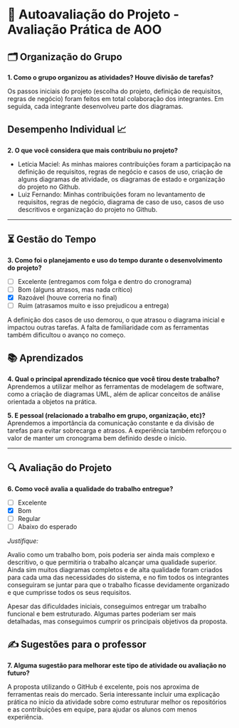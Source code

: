 # 🧠 Autoavaliação do Projeto - Avaliação Prática de AOO

## 🗂️ Organização do Grupo
**1. Como o grupo organizou as atividades? Houve divisão de tarefas?**

Os passos iniciais do projeto (escolha do projeto, definição de requisitos, regras de negócio) foram feitos em total colaboração dos integrantes. Em seguida, cada integrante desenvolveu parte dos diagramas.

## Desempenho Individual 📈
**2. O que você considera que mais contribuiu no projeto?**

- Letícia Maciel: As minhas maiores contribuições foram a participação na definição de requisitos, regras de negócio e casos de uso, criação de alguns diagramas de atividade, os diagramas de estado e organização do projeto no Github.
- Luiz Fernando: Minhas contribuições foram no levantamento de requisitos, regras de negócio, diagrama de caso de uso, casos de uso descritivos e organização do projeto no Github.



---

## ⏳ Gestão do Tempo
**3. Como foi o planejamento e uso do tempo durante o desenvolvimento do projeto?**

- [ ] Excelente (entregamos com folga e dentro do cronograma)
- [ ] Bom (alguns atrasos, mas nada crítico)
- [x] Razoável (houve correria no final)
- [ ] Ruim (atrasamos muito e isso prejudicou a entrega)

A definição dos casos de uso demorou, o que atrasou o diagrama inicial e impactou outras tarefas. A falta de familiaridade com as ferramentas também dificultou o avanço no começo.

## 📚 Aprendizados
**4. Qual o principal aprendizado técnico que você tirou deste trabalho?**  
Aprendemos a utilizar melhor as ferramentas de modelagem de software, como a criação de diagramas UML, além de aplicar conceitos de análise orientada a objetos na prática.

**5. E pessoal (relacionado a trabalho em grupo, organização, etc)?**  
Aprendemos a importância da comunicação constante e da divisão de tarefas para evitar sobrecarga e atrasos. A experiência também reforçou o valor de manter um cronograma bem definido desde o início.

---

## 🔍 Avaliação do Projeto
**6. Como você avalia a qualidade do trabalho entregue?**

- [ ] Excelente
- [x] Bom
- [ ] Regular
- [ ] Abaixo do esperado

_Justifique:_ 
 
Avalio como um trabalho bom, pois poderia ser ainda mais complexo e descritivo, o que permitiria o trabalho alcançar uma qualidade superior. Ainda sim muitos diagramas completos e de alta qualidade foram criados para cada uma das necessidades do sistema, e no fim todos os integrantes conseguiram se juntar para que o trabalho ficasse devidamente organizado e que cumprisse todos os seus requisitos.

Apesar das dificuldades iniciais, conseguimos entregar um trabalho funcional e bem estruturado. Algumas partes poderiam ser mais detalhadas, mas conseguimos cumprir os principais objetivos da proposta.

## ✍️ Sugestões para o professor
**7. Alguma sugestão para melhorar este tipo de atividade ou avaliação no futuro?**  

A proposta utilizando o GitHub é excelente, pois nos aproxima de ferramentas reais do mercado. Seria interessante incluir uma explicação prática no início da atividade sobre como estruturar melhor os repositórios e as contribuições em equipe, para ajudar os alunos com menos experiência.
